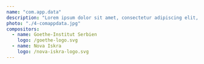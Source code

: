 ```yaml
---
name: "com.app.data"
description: "Lorem ipsum dolor sit amet, consectetur adipiscing elit, sed do eiusmod tempor incididunt ut labore et dolore magna aliqua. Ut enim ad minim veniam, quis nostrud exercitation ullamco laboris nisi ut aliquip ex ea commodo consequat. Duis aute irure dolor in reprehenderit in voluptate velit esse cillum dolore eu fugiat nulla pariatur. Excepteur sint occaecat cupidatat non proident, sunt in culpa qui officia deserunt mollit anim id est laborum."
photo: "./4-comappdata.jpg"
compositors:
  - name: Goethe-Institut Serbien
    logo: /goethe-logo.svg
  - name: Nova Iskra
    logo: /nova-iskra-logo.svg
---
```


